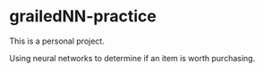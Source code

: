 # grailedNN-practice

This is a personal project.

Using neural networks to determine if an item is worth purchasing. 

